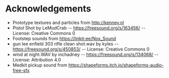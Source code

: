 # Acknowledgements

- Prototype textures and particles from http://kenney.nl
- Pistol Shot by LeMudCrab -- https://freesound.org/s/163456/ -- License: Creative Commons 0
- Footstep sounds from https://linktr.ee/Nox_Sound
- gun lee enfield 303 rifle clean shot.wav by kyles -- https://freesound.org/s/450853/ -- License: Creative Commons 0
- wind at night.WAV by inchadney -- https://freesound.org/s/134068/ -- License: Attribution 4.0
- Medkit pickup sound from https://shapeforms.itch.io/shapeforms-audio-free-sfx
